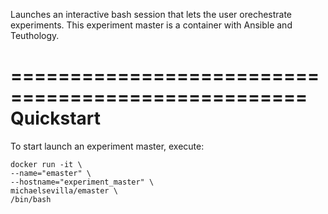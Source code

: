 Launches an interactive bash session that lets the user orechestrate experiments. This experiment master is a container with Ansible and Teuthology. 

===================================================
Quickstart
===================================================

To start launch an experiment master, execute:

    docker run -it \
    --name="emaster" \
    --hostname="experiment_master" \
    michaelsevilla/emaster \
    /bin/bash

